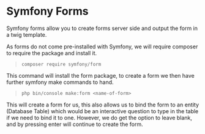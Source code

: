 # Symfony Forms

Symfony forms allow you to create forms server side and output the form in
a twig template.

As forms do not come pre-installed with Symfony, we will require composer to require
the package and install it.

> `composer require symfony/form`

This command will install the form package, to create a form we then have further symfony make commands to hand.

> `php bin/console make:form <name-of-form>`

This will create a form for us, this also allows us to bind the form to an entity (Database Table)
which would be an interactive question to type in the table if we need to bind it to one. However, we do get
the option to leave blank, and by pressing enter will continue to create the form.
